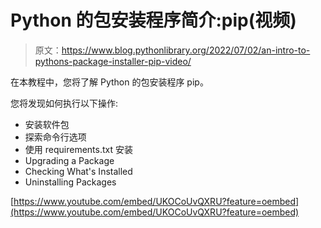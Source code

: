# Python 的包安装程序简介:pip(视频)

> 原文：<https://www.blog.pythonlibrary.org/2022/07/02/an-intro-to-pythons-package-installer-pip-video/>

在本教程中，您将了解 Python 的包安装程序 pip。

您将发现如何执行以下操作:

*   安装软件包
*   探索命令行选项
*   使用 requirements.txt 安装
*   Upgrading a Package
*   Checking What's Installed
*   Uninstalling Packages

[https://www.youtube.com/embed/UKOCoUvQXRU?feature=oembed](https://www.youtube.com/embed/UKOCoUvQXRU?feature=oembed)